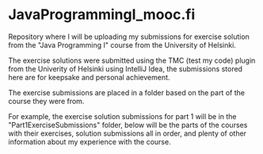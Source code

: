 # JavaProgrammingI_mooc.fi

Repository where I will be uploading my submissions for exercise solution from the "Java Programming I" course from the University of Helsinki.

The exercise solutions were submitted using the TMC (test my code) plugin from the Univerity of Helsinki using IntelliJ Idea, the submissions stored here are for keepsake and personal achievement. 

The exercise submissions are placed in a folder based on the part of the course they were from.

For example, the exercise solution submissions for part 1 will be in the "Part1ExerciseSubmissions" folder, below will be the parts of the courses with their exercises, solution submissions all in order, and plenty of other information about my experience with the course.

